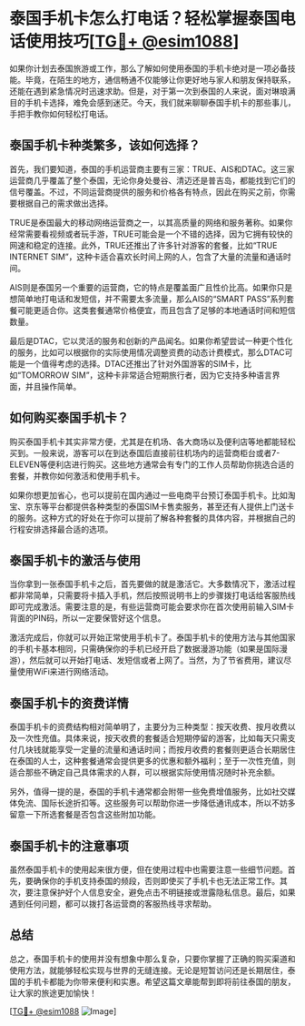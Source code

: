 # 泰国手机卡怎么打电话？轻松掌握泰国电话使用技巧[[TG💪+ @esim1088](https://t.me/s/esim1088)]

如果你计划去泰国旅游或工作，那么了解如何使用泰国的手机卡绝对是一项必备技能。毕竟，在陌生的地方，通信畅通不仅能够让你更好地与家人和朋友保持联系，还能在遇到紧急情况时迅速求助。但是，对于第一次到泰国的人来说，面对琳琅满目的手机卡选择，难免会感到迷茫。今天，我们就来聊聊泰国手机卡的那些事儿，手把手教你如何轻松打电话。

## 泰国手机卡种类繁多，该如何选择？

首先，我们要知道，泰国的手机运营商主要有三家：TRUE、AIS和DTAC。这三家运营商几乎覆盖了整个泰国，无论你身处曼谷、清迈还是普吉岛，都能找到它们的信号覆盖。不过，不同运营商提供的服务和价格各有特点，因此在购买之前，你需要根据自己的需求做出选择。

TRUE是泰国最大的移动网络运营商之一，以其高质量的网络和服务著称。如果你经常需要看视频或者玩手游，TRUE可能会是一个不错的选择，因为它拥有较快的网速和稳定的连接。此外，TRUE还推出了许多针对游客的套餐，比如“TRUE INTERNET SIM”，这种卡适合喜欢长时间上网的人，包含了大量的流量和通话时间。

AIS则是泰国另一个重要的运营商，它的特点是覆盖面广且性价比高。如果你只是想简单地打电话和发短信，并不需要太多流量，那么AIS的“SMART PASS”系列套餐可能更适合你。这类套餐通常价格便宜，而且包含了足够的本地通话时间和短信数量。

最后是DTAC，它以灵活的服务和创新的产品闻名。如果你希望尝试一种更个性化的服务，比如可以根据你的实际使用情况调整资费的动态计费模式，那么DTAC可能是一个值得考虑的选择。DTAC还推出了针对外国游客的SIM卡，比如“TOMORROW SIM”，这种卡非常适合短期旅行者，因为它支持多种语言界面，并且操作简单。

## 如何购买泰国手机卡？

购买泰国手机卡其实非常方便，尤其是在机场、各大商场以及便利店等地都能轻松买到。一般来说，游客可以在到达泰国后直接前往机场内的运营商柜台或者7-ELEVEN等便利店进行购买。这些地方通常会有专门的工作人员帮助你挑选合适的套餐，并教你如何激活和使用手机卡。

如果你想更加省心，也可以提前在国内通过一些电商平台预订泰国手机卡。比如淘宝、京东等平台都提供各种类型的泰国SIM卡售卖服务，甚至还有人提供上门送卡的服务。这种方式的好处在于你可以提前了解各种套餐的具体内容，并根据自己的行程安排选择最合适的选项。

## 泰国手机卡的激活与使用

当你拿到一张泰国手机卡之后，首先要做的就是激活它。大多数情况下，激活过程都非常简单，只需要将卡插入手机，然后按照说明书上的步骤拨打电话给客服热线即可完成激活。需要注意的是，有些运营商可能会要求你在首次使用前输入SIM卡背面的PIN码，所以一定要保管好这个信息。

激活完成后，你就可以开始正常使用手机卡了。泰国手机卡的使用方法与其他国家的手机卡基本相同，只需确保你的手机已经开启了数据漫游功能（如果是国际漫游），然后就可以开始打电话、发短信或者上网了。当然，为了节省费用，建议尽量使用WiFi来进行网络活动。

## 泰国手机卡的资费详情

泰国手机卡的资费结构相对简单明了，主要分为三种类型：按天收费、按月收费以及一次性充值。具体来说，按天收费的套餐适合短期停留的游客，比如每天只需支付几块钱就能享受一定量的流量和通话时间；而按月收费的套餐则更适合长期居住在泰国的人士，这种套餐通常会提供更多的优惠和额外福利；至于一次性充值，则适合那些不确定自己具体需求的人群，可以根据实际使用情况随时补充余额。

另外，值得一提的是，泰国的手机卡通常都会附带一些免费增值服务，比如社交媒体免流、国际长途折扣等。这些服务可以帮助你进一步降低通讯成本，所以不妨多留意一下所选套餐是否包含这些附加功能。

## 泰国手机卡的注意事项

虽然泰国手机卡的使用起来很方便，但在使用过程中也需要注意一些细节问题。首先，要确保你的手机支持泰国的频段，否则即使买了手机卡也无法正常工作。其次，要注意保护好个人信息安全，避免点击不明链接或泄露隐私信息。最后，如果遇到任何问题，都可以拨打各运营商的客服热线寻求帮助。

## 总结

总之，泰国手机卡的使用并没有想象中那么复杂，只要你掌握了正确的购买渠道和使用方法，就能够轻松实现与世界的无缝连接。无论是短暂访问还是长期居住，泰国的手机卡都能为你带来便利和实惠。希望这篇文章能帮到即将前往泰国的朋友，让大家的旅途更加愉快！

[[TG💪+ @esim1088](https://t.me/s/esim1088) ![Image](https://i.postimg.cc/4NQfJmqS/Snipaste-2025-05-13-00-14-12.png)]